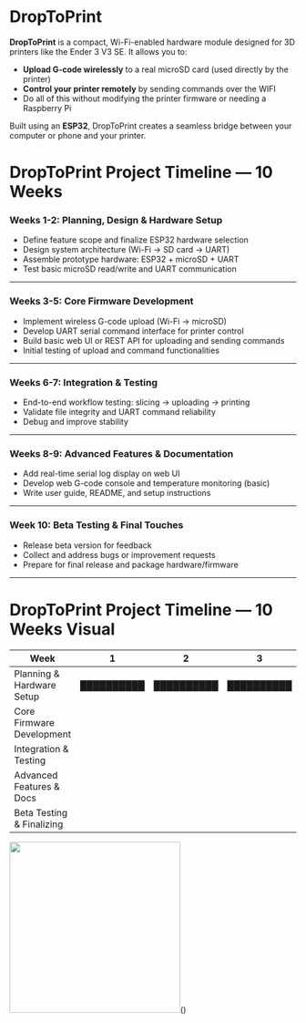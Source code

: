 # DropToPrint

**DropToPrint** is a compact, Wi-Fi-enabled hardware module designed for 3D printers like the Ender 3 V3 SE. It allows you to:

- **Upload G-code wirelessly** to a real microSD card (used directly by the printer)
- **Control your printer remotely** by sending commands over the WIFI
- Do all of this without modifying the printer firmware or needing a Raspberry Pi

Built using an **ESP32**, DropToPrint creates a seamless bridge between your computer or phone and your printer.

# DropToPrint Project Timeline — 10 Weeks

### Weeks 1-2: Planning, Design & Hardware Setup
- Define feature scope and finalize ESP32 hardware selection  
- Design system architecture (Wi-Fi → SD card → UART)  
- Assemble prototype hardware: ESP32 + microSD + UART  
- Test basic microSD read/write and UART communication

---

### Weeks 3-5: Core Firmware Development
- Implement wireless G-code upload (Wi-Fi → microSD)  
- Develop UART serial command interface for printer control  
- Build basic web UI or REST API for uploading and sending commands  
- Initial testing of upload and command functionalities

---

### Weeks 6-7: Integration & Testing
- End-to-end workflow testing: slicing → uploading → printing  
- Validate file integrity and UART command reliability  
- Debug and improve stability

---

### Weeks 8-9: Advanced Features & Documentation
- Add real-time serial log display on web UI  
- Develop web G-code console and temperature monitoring (basic)  
- Write user guide, README, and setup instructions

---

### Week 10: Beta Testing & Final Touches
- Release beta version for feedback  
- Collect and address bugs or improvement requests  
- Prepare for final release and package hardware/firmware

---

# DropToPrint Project Timeline — 10 Weeks Visual

| Week          | 1 | 2 | 3 | 4 | 5 | 6 | 7 | 8 | 9 | 10 |
|---------------|---|---|---|---|---|---|---|---|---|----|
| Planning & Hardware Setup    | ██████████ | ██████████ | ██████████ |             |             |             |             |             |             |     |
| Core Firmware Development    |             |             |  | ██████████ | ██████████ |             |             |             |             |     |
| Integration & Testing        |             |             |             |             |             | ██████████ | ██████████ |             |             |     |
| Advanced Features & Docs     |             |             |             |             |             |             |             | ██████████ | ██████████ |     |
| Beta Testing & Finalizing    |             |             |             |             |             |             |             |             |             | ██████████ |


<img src="https://github.com/user-attachments/assets/a7f6f09d-a7dc-4127-8ece-ec3ad1b3d1bd" width="300">()



